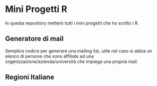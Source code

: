 # Mini Progetti R
In questa repository metterò tutti i mini progetti che ho scritto i R.<br>
## Generatore di mail
Semplice codice per generare una mailing list, utile nel caso si abbia un elenco di persone che sono affiliate ad una organizzazione/azienda/università che impiega una propria mail.
## Regioni Italiane
